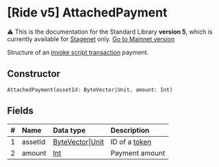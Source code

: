 # [Ride v5] AttachedPayment

:warning: This is the documentation for the Standard Library **version 5**, which is currently available for [Stagenet](/en/blockchain/blockchain-network/) only. [Go to Mainnet version](/en/ride/structures/common-structures/attached-payment)

Structure of an [invoke script transaction](/en/blockchain/transaction-type/invoke-script-transaction) payment.

## Constructor

``` ride
AttachedPayment(assetId: ByteVector|Unit, amount: Int)
```

## Fields

|   #   | Name | Data type | Description |
| :--- | :--- | :--- | :--- |
| 1 | assetId | [ByteVector](/en/ride/v5/data-types/byte-vector)&#124;[Unit](/en/ride/v5/data-types/unit) | ID of a [token](/en/blockchain/token/) |
| 2 | amount | [Int](/en/ride/v5/data-types/int) | Payment amount |
